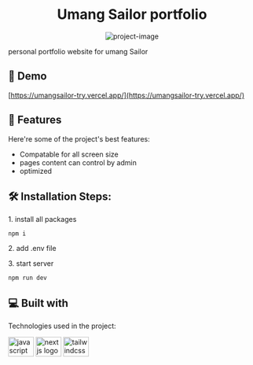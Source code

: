 <h1 align="center" id="title">Umang Sailor portfolio</h1>

<p align="center"><img src="https://raw.githubusercontent.com/TuathaDeLugh/trynew/master/public/readme.png" alt="project-image"></p>

<p id="description">personal portfolio website for umang Sailor</p>

<h2>🚀 Demo</h2>

[https://umangsailor-try.vercel.app/](https://umangsailor-try.vercel.app/)

  
  
<h2>🧐 Features</h2>

Here're some of the project's best features:

*   Compatable for all screen size
*   pages content can control by admin
*   optimized

<h2>🛠️ Installation Steps:</h2>

<p>1. install all packages</p>

```
npm i
```

<p>2. add .env file</p>

<p>3. start server</p>

```
npm run dev
```

  
  
<h2>💻 Built with</h2>

Technologies used in the project:

<img src="https://cdn.jsdelivr.net/gh/devicons/devicon/icons/javascript/javascript-original.svg" height="40" width="52" alt="javascript logo"  />
<img src="https://cdn.jsdelivr.net/gh/devicons/devicon/icons/nextjs/nextjs-original.svg" height="40" width="52" alt="nextjs logo"  />
<img src="https://cdn.jsdelivr.net/gh/devicons/devicon/icons/tailwindcss/tailwindcss-original-wordmark.svg" height="40" width="52" alt="tailwindcss logo"  />
